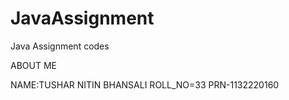 # JavaAssignment
Java Assignment codes

ABOUT ME 

NAME:TUSHAR NITIN BHANSALI
ROLL_NO=33
PRN-1132220160

